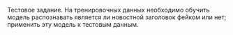 Тестовое задание. На тренировочных данных необходимо обучить модель распознавать является ли новостной заголовок фейком или нет; применить эту модель к тестовым данным.
